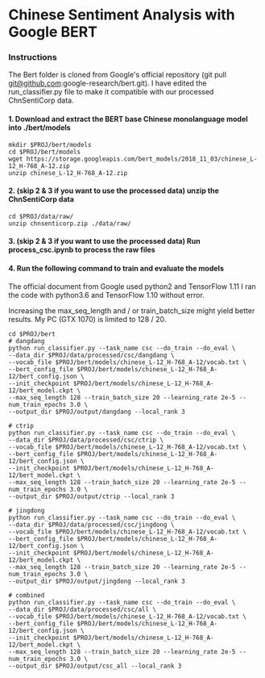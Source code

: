 # Chinese Sentiment Analysis with Google BERT
### Instructions

The Bert folder is cloned from Google's official repository (git pull git@github.com:google-research/bert.git). I have edited the run_classifier.py file to make it compatible with our processed ChnSentiCorp data.


#### 1. Download and extract the BERT base Chinese monolanguage model into ./bert/models
```
mkdir $PROJ/bert/models
cd $PROJ/bert/models
wget https://storage.googleapis.com/bert_models/2018_11_03/chinese_L-12_H-768_A-12.zip
unzip chinese_L-12_H-768_A-12.zip
```

#### 2. (skip 2 & 3 if you want to use the processed data) unzip the ChnSentiCorp data
```
cd $PROJ/data/raw/
unzip chnsenticorp.zip ./data/raw/
```

#### 3. (skip 2 & 3 if you want to use the processed data) Run process_csc.ipynb to process the raw files

#### 4. Run the following command to train and evaluate the models
The official document from Google used python2 and TensorFlow 1.11 I ran the code with python3.6 and TensorFlow 1.10 without error.

Increasing the max_seq_length and / or train_batch_size might yield better results. My PC (GTX 1070) is limited to 128 / 20.

```
cd $PROJ/bert
# dangdang
python run_classifier.py --task_name csc --do_train --do_eval \
--data_dir $PROJ/data/processed/csc/dangdang \
--vocab_file $PROJ/bert/models/chinese_L-12_H-768_A-12/vocab.txt \
--bert_config_file $PROJ/bert/models/chinese_L-12_H-768_A-12/bert_config.json \
--init_checkpoint $PROJ/bert/models/chinese_L-12_H-768_A-12/bert_model.ckpt \
--max_seq_length 128 --train_batch_size 20 --learning_rate 2e-5 --num_train_epochs 3.0 \
--output_dir $PROJ/output/dangdang --local_rank 3

# ctrip
python run_classifier.py --task_name csc --do_train --do_eval \
--data_dir $PROJ/data/processed/csc/ctrip \
--vocab_file $PROJ/bert/models/chinese_L-12_H-768_A-12/vocab.txt \
--bert_config_file $PROJ/bert/models/chinese_L-12_H-768_A-12/bert_config.json \
--init_checkpoint $PROJ/bert/models/chinese_L-12_H-768_A-12/bert_model.ckpt \
--max_seq_length 128 --train_batch_size 20 --learning_rate 2e-5 --num_train_epochs 3.0 \
--output_dir $PROJ/output/ctrip --local_rank 3

# jingdong
python run_classifier.py --task_name csc --do_train --do_eval \
--data_dir $PROJ/data/processed/csc/jingdong \
--vocab_file $PROJ/bert/models/chinese_L-12_H-768_A-12/vocab.txt \
--bert_config_file $PROJ/bert/models/chinese_L-12_H-768_A-12/bert_config.json \
--init_checkpoint $PROJ/bert/models/chinese_L-12_H-768_A-12/bert_model.ckpt \
--max_seq_length 128 --train_batch_size 20 --learning_rate 2e-5 --num_train_epochs 3.0 \
--output_dir $PROJ/output/jingdong --local_rank 3

# combined
python run_classifier.py --task_name csc --do_train --do_eval \
--data_dir $PROJ/data/processed/csc/all \
--vocab_file $PROJ/bert/models/chinese_L-12_H-768_A-12/vocab.txt \
--bert_config_file $PROJ/bert/models/chinese_L-12_H-768_A-12/bert_config.json \
--init_checkpoint $PROJ/bert/models/chinese_L-12_H-768_A-12/bert_model.ckpt \
--max_seq_length 128 --train_batch_size 20 --learning_rate 2e-5 --num_train_epochs 3.0 \
--output_dir $PROJ/output/csc_all --local_rank 3
```
